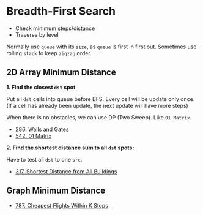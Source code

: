 # Breadth-First Search

- Check minimum steps/distance
- Traverse by level

Normally use `queue` with its `size`, as `queue` is first in first out. Sometimes use rolling `stack` to keep `zigzag` order.

## 2D Array Minimum Distance

<strong>1. Find the closest `dst` spot</strong>

Put all `dst` cells into queue before BFS. Every cell will be update only once. (If a cell has already been update, the next update will have more steps)

When there is no obstacles, we can use DP (Two Sweep). Like `01 Matrix`.

- [286. Walls and Gates](../Solutions/286_Walls_and_Gates/README.md)
- [542. 01 Matrix](../Solutions/542_01_Matrix/README.md)

<strong>2. Find the shortest distance sum to all `dst` spots:</strong>

Have to test all `dst` to one `src`.

- [317. Shortest Distance from All Buildings](./Solutions/317_Shortest_Distance_from_All_Buildings/README.md)

## Graph Minimum Distance

- [787. Cheapest Flights Within K Stops](../Solutions/787_Cheapest_Flights_Within_K_Stops/README.md)